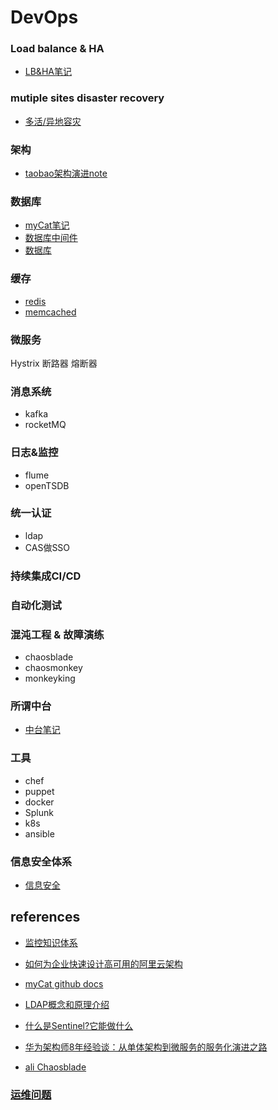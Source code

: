 
# DevOps

### Load balance & HA
 * [LB&HA笔记](hanote.md)

### mutiple sites disaster recovery
 * [多活/异地容灾](disaster_recovery.md)

### 架构
* [taobao架构演进note](taobao_arch.md)

### 数据库
* [myCat笔记](mycat.md)
* [数据库中间件](dbmiddleware.md)
* [数据库](database.md)

### 缓存
 * [redis]()
 * [memcached](https://github.com/memcached/memcached)

### 微服务
Hystrix  断路器 熔断器

### 消息系统
 * kafka
 * rocketMQ

### 日志&监控
 * flume
 * openTSDB

### 统一认证
 * ldap
 * CAS做SSO

### 持续集成CI/CD

### 自动化测试

### 混沌工程 & 故障演练
  * chaosblade
  * chaosmonkey
  * monkeyking

### 所谓中台
* [中台笔记](zhongtai.md)

### 工具
* chef
* puppet
* docker
* Splunk
* k8s
* ansible

### 信息安全体系
* [信息安全](security.md)






## references
* [监控知识体系](https://app.yinxiang.com/fx/77225f1a-3b6a-40ad-9733-e525aa406557)
* [如何为企业快速设计高可用的阿里云架构](https://blog.51cto.com/ganbing/2103694)
* [myCat github docs](https://github.com/MyCATApache/Mycat-doc)
* [LDAP概念和原理介绍](https://www.cnblogs.com/wilburxu/p/9174353.html)
* [什么是Sentinel?它能做什么](https://blog.csdn.net/u012190514/article/details/81383698)
* [华为架构师8年经验谈：从单体架构到微服务的服务化演进之路](https://sdk.cn/news/4033)

* [ali Chaosblade](https://github.com/chaosblade-io/chaosblade/blob/master/README_CN.md)


### [运维问题](opsquestion.md)
